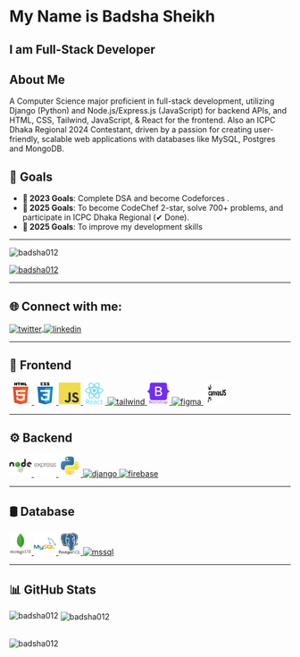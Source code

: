 # My Name is Badsha Sheikh

## I am Full-Stack Developer

## About Me
A Computer Science major proficient in full-stack development, utilizing Django (Python) and Node.js/Express.js (JavaScript) for backend APIs, and HTML, CSS, Tailwind, JavaScript, & React for the frontend. Also an ICPC Dhaka Regional 2024 Contestant, driven by a passion for creating user-friendly, scalable web applications with databases like MySQL, Postgres and MongoDB.

## 🎯 Goals
- **🥅 2023 Goals**: Complete DSA and become Codeforces .
- **🥅 2025 Goals**: To become CodeChef 2-star, solve 700+ problems, and participate in ICPC Dhaka Regional (✔ Done).
- **🥅 2025 Goals**: To improve my development skills 

---

<p align="left"> 
  <img src="https://komarev.com/ghpvc/?username=badsha012&label=Profile%20views&color=0e75b6&style=flat" alt="badsha012" /> 
</p>

<p align="left"> 
  <a href="https://github.com/ryo-ma/github-profile-trophy">
    <img src="https://github-profile-trophy.vercel.app/?username=badsha012" alt="badsha012" />
  </a> 
</p>

---

## 🌐 Connect with me:
<p align="left">
<a href="https://twitter.com/mdbadshash84172" target="blank">
  <img align="center" src="https://raw.githubusercontent.com/rahuldkjain/github-profile-readme-generator/master/src/images/icons/Social/twitter.svg" alt="twitter" height="30" width="40" />
</a>
<a href="https://www.linkedin.com/in/md-badsha-sheikh-2019302ba/" target="blank">
  <img align="center" src="https://raw.githubusercontent.com/rahuldkjain/github-profile-readme-generator/master/src/images/icons/Social/linked-in-alt.svg" alt="linkedin" height="30" width="40" />
</a>
</p>

---

## 🎨 Frontend  
<p align="left"> 
  <a href="https://www.w3.org/html/" target="_blank"> <img src="https://raw.githubusercontent.com/devicons/devicon/master/icons/html5/html5-original-wordmark.svg" alt="html5" width="40" height="40"/> </a>
  <a href="https://www.w3schools.com/css/" target="_blank"> <img src="https://raw.githubusercontent.com/devicons/devicon/master/icons/css3/css3-original-wordmark.svg" alt="css3" width="40" height="40"/> </a>
  <a href="https://developer.mozilla.org/en-US/docs/Web/JavaScript" target="_blank"> <img src="https://raw.githubusercontent.com/devicons/devicon/master/icons/javascript/javascript-original.svg" alt="javascript" width="40" height="40"/> </a>
  <a href="https://reactjs.org/" target="_blank"> <img src="https://raw.githubusercontent.com/devicons/devicon/master/icons/react/react-original-wordmark.svg" alt="react" width="40" height="40"/> </a>
  <a href="https://tailwindcss.com/" target="_blank"> <img src="https://www.vectorlogo.zone/logos/tailwindcss/tailwindcss-icon.svg" alt="tailwind" width="40" height="40"/> </a>
  <a href="https://getbootstrap.com" target="_blank"> <img src="https://raw.githubusercontent.com/devicons/devicon/master/icons/bootstrap/bootstrap-plain-wordmark.svg" alt="bootstrap" width="40" height="40"/> </a>
  <a href="https://www.figma.com/" target="_blank"> <img src="https://www.vectorlogo.zone/logos/figma/figma-icon.svg" alt="figma" width="40" height="40"/> </a>
  <a href="https://canvasjs.com" target="_blank"> <img src="https://raw.githubusercontent.com/Hardik0307/Hardik0307/master/assets/canvasjs-charts.svg" alt="canvasjs" width="40" height="40"/> </a>
</p>

---

## ⚙️ Backend  
<p align="left">
  <a href="https://nodejs.org" target="_blank"> <img src="https://raw.githubusercontent.com/devicons/devicon/master/icons/nodejs/nodejs-original-wordmark.svg" alt="nodejs" width="40" height="40"/> </a>
  <a href="https://expressjs.com" target="_blank"> <img src="https://raw.githubusercontent.com/devicons/devicon/master/icons/express/express-original-wordmark.svg" alt="express" width="40" height="40"/> </a>
  <a href="https://www.python.org" target="_blank"> <img src="https://raw.githubusercontent.com/devicons/devicon/master/icons/python/python-original.svg" alt="python" width="40" height="40"/> </a>
  <a href="https://www.djangoproject.com/" target="_blank"> <img src="https://cdn.worldvectorlogo.com/logos/django.svg" alt="django" width="40" height="40"/> </a>
  <a href="https://firebase.google.com/" target="_blank"> <img src="https://www.vectorlogo.zone/logos/firebase/firebase-icon.svg" alt="firebase" width="40" height="40"/> </a>
</p>

---

## 🛢️ Database  
<p align="left">
  <a href="https://www.mongodb.com/" target="_blank"> <img src="https://raw.githubusercontent.com/devicons/devicon/master/icons/mongodb/mongodb-original-wordmark.svg" alt="mongodb" width="40" height="40"/> </a>
  <a href="https://www.mysql.com/" target="_blank"> <img src="https://raw.githubusercontent.com/devicons/devicon/master/icons/mysql/mysql-original-wordmark.svg" alt="mysql" width="40" height="40"/> </a>
  <a href="https://www.postgresql.org/" target="_blank"> <img src="https://raw.githubusercontent.com/devicons/devicon/master/icons/postgresql/postgresql-original-wordmark.svg" alt="postgres" width="40" height="40"/> </a>
  <a href="https://www.microsoft.com/en-us/sql-server" target="_blank"> <img src="https://www.svgrepo.com/show/303229/microsoft-sql-server-logo.svg" alt="mssql" width="40" height="40"/> </a>
</p>

---

## 📊 GitHub Stats
<p><img align="left" src="https://github-readme-stats.vercel.app/api/top-langs?username=badsha012&show_icons=true&locale=en&layout=compact" alt="badsha012" /></p>

<p>&nbsp;<img align="center" src="https://github-readme-stats.vercel.app/api?username=badsha012&show_icons=true&locale=en" alt="badsha012" /></p>

##

<p><img align="center" src="https://github-readme-streak-stats.herokuapp.com/?user=badsha012&" alt="badsha012" /></p>




